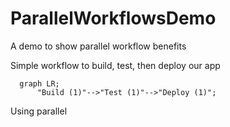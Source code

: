 # ParallelWorkflowsDemo
A demo to show parallel workflow benefits

Simple workflow to build, test, then deploy our app
```mermaid
  graph LR;
      "Build (1)"-->"Test (1)"-->"Deploy (1)";
```

Using parallel 